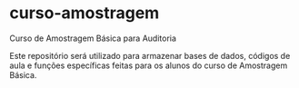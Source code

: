 # curso-amostragem
Curso de Amostragem Básica para Auditoria

Este repositório será utilizado para armazenar bases de dados, códigos de aula e funções específicas feitas para os alunos do curso de Amostragem Básica. 
